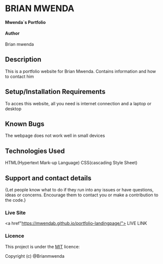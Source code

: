 # BRIAN MWENDA

#### Mwenda`s Portfolio

#### Author
Brian mwenda

## Description
This is a portfolio website for Brian Mwenda.
Contains information and how to contact him

## Setup/Installation Requirements
 To acces this website, all you need is internet connection and a laptop or desktop

## Known Bugs
The webpage does not work well in small devices
## Technologies Used
HTML(Hypertext Mark-up Language)
CSS(cascading Style Sheet)


## Support and contact details
{Let people know what to do if they run into any issues or have questions, ideas or concerns.  Encourage them to contact you or make a contribution to the code.}

### Live Site
<a href"https://mwendab.github.io/portfolio-landingpage/"> LIVE LINK</a>

### Licence
This project is under the  [MIT](LICENSE) licence:<br>

Copyright (c) @Brianmwenda